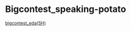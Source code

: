 # Bigcontest_speaking-potato

[bigcontest_eda(SH)](https://htmlpreview.github.io/?https://github.com/sehyun1094/Bigcontest_speaking-potato/blob/main/bigcontest/rmd/bigcontest_eda-SH-.html)